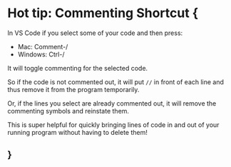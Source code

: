 # Hot tip: Commenting Shortcut {
    
In VS Code if you select some of your code and then press:

- Mac: Comment-/
- Windows: Ctrl-/

It will toggle commenting for the selected code.


So if the code is not commented out, it will put `//` in front of each line and thus remove it from the program temporarily. 

Or, if the lines you select are already commented out, it will remove the commenting symbols and reinstate them.

This is super helpful for quickly bringing lines of code in and out of your running program without having to delete them!
    
## }